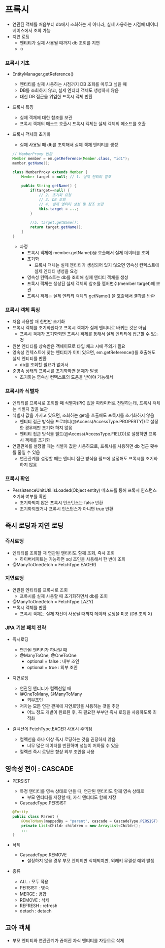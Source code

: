 # 프록시

- 연관된 객체를 처음부터 db에서 조회하는 게 아니라, 실제 사용하는 시점에 데이터베이스에서 조회 가능
- 지연 로딩
    - 엔티티가 실제 사용될 때까지 db 조회를 지연
    - ㅇ

### 프록시 기초

- EntityManager.getReference()
    - 엔티티를 실제 사용하는 시점까지 DB 조회를 미루고 싶을 때
    - DB를 조회하지 않고, 실제 엔티티 객체도 생성하지 않음
    - 대신 DB 접근을 위임한 프록시 객체 반환
- 프록시 특징
    - 실제 객체에 대한 참조를 보관
    - 프록시 객체의 메소드 호출시 프록시 객체는 실제 객체의 메소드를 호출
- 프록시 객체의 초기화
    - 실제 사용될 때 db를 조회해서 실제 객체 엔티티를 생성
    
    ```java
    // MemberProxy 반환
    Member member = em.getReference(Member.class, "id1");
    member.getName();
    ```
    
    ```java
    class MemberProxy extends Member {
    	Member target = null; // 1. 실제 엔티티 참조
    	
    	public String getName() {
    		if(target==null) {
    			// 2. 초기화 요청
    			// 3. DB 조회
    			// 4. 실제 엔티티 생성 및 참조 보관
    			this.target = ...;
    		}
    		
    		//5. target.getName();
    		return target.getName();
    	}
    }
    ```
    
    - 과정
        - 프록시 객체에 member.getName()을 호출해서 실제 데이터를 조회
        - 초기화
            - 프록시 객체는 실제 엔티티가 생성되어 있지 않으면 영속성 컨텍스트에 실제 엔티티 생성을 요청
        - 영속성 컨텍스트는 db를 조회해 실제 엔티티 객체를 생성
        - 프록시 객체는 생성된 실제 객체의 참조를 멤버변수(member target)에 보관
        - 프록시 객체는 실제 엔티티 객체의 getName() 을 호출해서 결과를 반환

### 프록시 객체 특징

- 처음 사용할 때 한번만 초기화
- 프록시 객체를 초기화한다고 프록시 객체가 실제 엔티티로 바뀌는 것은 아님
    - 프록시 객체가 초기화되면  프록시 객체를 통해서 실제 엔티티에 접근할 수 있는 것
- 원본 엔티티를 상속받은 객체이므로 타입 체크 시에 주의가 필요
- 영속성 컨텍스트에 찾는 엔티티가 이미 있으면, em.getReference()를 호출해도 실제 엔티티를 반환
    - db를 조회할 필요가 없어서
- 준영속 상태의 프록시를 초기화하면 문제가 발생
    - 초기화는 영속성 컨텍스트의 도움을 받아야 가능해서

### 프록시와 식별자

- 엔티티를 프록시로 조회할 때 식별자(PK) 값을 파라미터로 전달하는데, 프록시 객체는 식별자 값을 보관
- 식별자 값을 가지고 있으면, 조회하는 get을 호출해도 프록시를 초기화하지 않음
    - 엔티티 접근 방식을 프로퍼티(@Access(AccessType.PROPERTY))로 설정한 경우에만 초기화 하지 않음
    - 엔티티 접근 방식을 필드(@Access(AccessType.FIELD))로 설정하면 프록시 객체를 초기화
- 연결관계를 설정할 때는 식별자 값만 사용하므로, 프록시를 사용하면 db 접근 횟수를 줄일 수 있음
    - 연관관계를 설정할 때는 엔티티 접근 방식을 필드에 설정해도 프록시를 초기화하지 않음

### 프록시 확인

- PersistenceUnitUtil.isLoaded(Object entity) 메소드를 통해 프록시 인스턴스 초기화 여부를 확인
    - 초기화되지 않은 프록시 인스턴스는 false 반환
    - 초기화되었거나 프록시 인스턴스가 아니면 true 반환

## 즉시 로딩과 지연 로딩

### 즉시로딩

- 엔티티를 조회할 때 연관된 엔티티도 함께 조회, 즉시 조회
    - 하이버네이트는 가능하면 sql 조인을 사용해서 한 번에 조회
- @ManyToOne(fetch = FetchType.EAGER)

### 지연로딩

- 연관된 엔티티를 프록시로 조회
    - 프록시를 실제 사용할 때 초기화하면서 db를 조회
- @ManyToOne(fetch = FetchType.LAZY)
- 프록시 객체를 반환
    - 프록시 객체는 실제 자신이 사용될 때까지 데이터 로딩을 미룸 (DB 조회 X)

### JPA 기본 패치 전략

- 즉시로딩
    - 연관된 엔티티가 하나일 때
    - @ManyToOne, @OneToOne
        - optional = false : 내부 조인
        - optional = true : 외부 조인
- 지연로딩
    - 연관된 엔티티가 컬렉션일 때
    - @OneToMany, @ManyToMany
        - 외부조인
    - 저자는 모든 연관 관계에 지연로딩을 사용하는 것을 추천
        - 어느 정도 개발이 완료된 후, 꼭 필요한 부부만 즉시 로딩을 사용하도록 최적화

- 컬렉션에 FetchType.EAGER 사용시 주의점
    - 컬렉션을 하나 이상 즉시 로딩하는 것을 권장하지 않음
        - 너무 많은 데이터를 반환하며 성능이 저하될 수 있음
    - 컬렉션 즉시 로딩은 항상 외부 조인을 사용
    

## 영속성 전이 : CASCADE

- PERSIST
    - 특정 엔티티를 영속 상태로 만들 때, 연관된 엔티티도 함께 영속 상태로
        - 부모 엔티티를 저장할 때, 자식 엔티티도 함께 저장
    - CascadeType.PERSIST
    
    ```java
    @Entity
    public class Parent {
    	@OneToMany(mappedBy = "parent", cascade = CascadeType.PERSIST)
    	private List<Child> children = new ArrayList<Child>();
    	...
    }
    ```
    

- 삭제
    - CascadeType.REMOVE
        - 설정하지 않을 경우 부모 엔티티만 삭제되지만, 외래키 무결성 예외 발생

- 종류
    - ALL : 모두 적용
    - PERSIST : 영속
    - MERGE : 병합
    - REMOVE : 삭제
    - REFRESH : refresh
    - detach : detach

## 고아 객체

- 부모 엔티티와 연관관계가 끊어진 자식 엔티티를 자동으로 삭제
